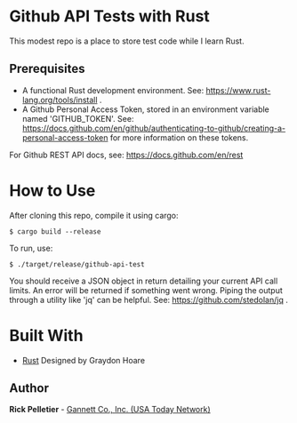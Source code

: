 # Github API Tests with Rust

This modest repo is a place to store test code while I learn Rust.

## Prerequisites

* A functional Rust development environment. See: https://www.rust-lang.org/tools/install .
* A Github Personal Access Token, stored in an environment variable named 'GITHUB_TOKEN'. See: https://docs.github.com/en/github/authenticating-to-github/creating-a-personal-access-token for more information on these tokens.

For Github REST API docs, see: https://docs.github.com/en/rest

# How to Use

After cloning this repo, compile it using cargo:
```
$ cargo build --release
```

To run, use:
```
$ ./target/release/github-api-test
```

You should receive a JSON object in return detailing your current API call limits. An error will be returned if something went wrong. Piping the output through a utility like 'jq' can be helpful. See: https://github.com/stedolan/jq .

# Built With

* [Rust](https://www.rust-lang.org) Designed by	Graydon Hoare

## Author

**Rick Pelletier** - [Gannett Co., Inc. (USA Today Network)](https://www.usatoday.com/)
